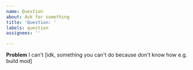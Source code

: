 ```yaml
---
name: Question
about: Ask for something
title: 'Question: '
labels: question
assignees: ''

---
```


**Problem**
I can't [idk, something you can't do because don't know how e.g. build mod]
